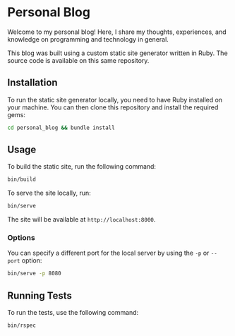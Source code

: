 # Personal Blog

Welcome to my personal blog! Here, I share my thoughts, experiences, and knowledge on programming and technology in general.

This blog was built using a custom static site generator written in Ruby. The source code is available on this same repository.

## Installation

To run the static site generator locally, you need to have Ruby installed on your machine. You can then clone this repository and install the required gems:

```sh
cd personal_blog && bundle install
```

## Usage

To build the static site, run the following command:

```sh
bin/build
```

To serve the site locally, run:

```sh
bin/serve
```

The site will be available at `http://localhost:8000`.

### Options

You can specify a different port for the local server by using the `-p` or `--port` option:

```sh
bin/serve -p 8080
```

## Running Tests

To run the tests, use the following command:

```sh
bin/rspec
```
